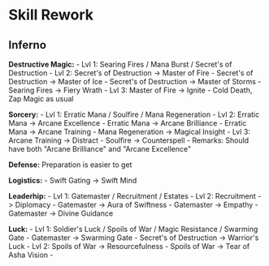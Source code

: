 # Skill Rework
## Inferno
**Destructive Magic:**
    - Lvl 1: Searing Fires / Mana Burst / Secret's of Destruction
    - Lvl 2: Secret's of Destruction -> Master of Fire 
    -        Secret's of Destruction -> Master of Ice
    -        Secret's of Destruction -> Master of Storms 
    -        Searing Fires -> Fiery Wrath 
    - Lvl 3: Master of Fire -> Ignite
    - Cold Death, Zap Magic as usual

**Sorcery:**
    - Lvl 1: Erratic Mana / Soulfire / Mana Regeneration
    - Lvl 2: Erratic Mana -> Arcane Excellence
    -        Erratic Mana -> Arcane Brilliance
    -        Erratic Mana -> Arcane Training
    -        Mana Regeneration -> Magical Insight
    - Lvl 3: Arcane Training -> Distract
    -        Soulfire -> Counterspell
    - Remarks: Should have both "Arcane Brilliance" and "Arcane Excellence" 

**Defense:** Preparation is easier to get

**Logistics:**
    - Swift Gating -> Swift Mind

**Leaderhip:**
    - Lvl 1: Gatemaster / Recruitment / Estates
    - Lvl 2: Recruitment -> Diplomacy
    -        Gatemaster -> Aura of Swiftness
    -        Gatemaster -> Empathy
    -        Gatemaster -> Divine Guidance

**Luck:**
    - Lvl 1: Soldier's Luck / Spoils of War / Magic Resistance / Swarming Gate
    -        Gatemaster -> Swarming Gate
    -        Secret's of Destruction -> Warrior's Luck
    - Lvl 2: Spoils of War -> Resourcefulness
    -        Spoils of War -> Tear of Asha Vision
    -        